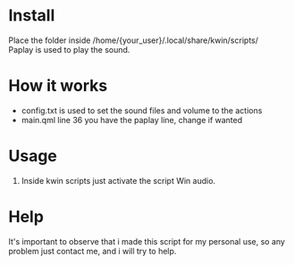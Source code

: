 # Install
Place the folder inside /home/{your_user}/.local/share/kwin/scripts/  
Paplay is used to play the sound.

# How it works
- config.txt is used to set the sound files and volume to the actions
- main.qml line 36 you have the paplay line, change if wanted

# Usage
1) Inside kwin scripts just activate the script Win audio.

# Help
It's important to observe that i made this script for my personal use, so any problem just contact me, and i will try to help.
